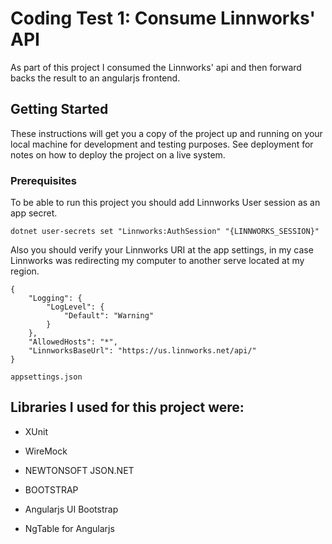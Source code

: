 # Coding Test 1: Consume Linnworks' API
As part of this project I consumed the Linnworks' api and then forward backs the result to an angularjs frontend.

## Getting Started

These instructions will get you a copy of the project up and running on your local machine for development and testing purposes. See deployment for notes on how to deploy the project on a live system.

### Prerequisites

To be able to run this project you should add Linnworks User session as an app secret. 

```
dotnet user-secrets set "Linnworks:AuthSession" "{LINNWORKS_SESSION}"
```

Also you should verify your Linnworks URI at the app settings, in my case Linnworks was redirecting my computer to another serve located at my region.

```
{
	"Logging": {
		"LogLevel": {
			"Default": "Warning"
		}
	},
	"AllowedHosts": "*",
	"LinnworksBaseUrl": "https://us.linnworks.net/api/"
}

appsettings.json
```

## Libraries I used for this project were:

- XUnit
- WireMock
- NEWTONSOFT JSON.NET

- BOOTSTRAP
- Angularjs UI Bootstrap
- NgTable for Angularjs
